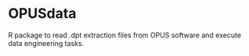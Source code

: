# OPUSdata
R package to read .dpt extraction files from OPUS software and execute data engineering tasks.
